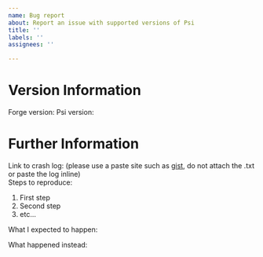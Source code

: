 ```yaml
---
name: Bug report
about: Report an issue with supported versions of Psi
title: ''
labels: ''
assignees: ''

---
```


<!--
# Notice
Before you report an issue, make sure these boxes are checked.
- [ ] Make sure you're not reporting something that was just fixed.
- [ ] Make sure you're not using an old version of Psi.
- [ ] Make sure you're not using Optifine or GLSL Shaders, if it's a rendering issue.
- [ ] Make sure you're using Java 8. Psi will not function in older versions.
Please delete everything above the version information, including this notice before submitting your issue.
Tip: Use two spaces at the end of lines to force a new line.
-->
# Version Information
Forge version:
Psi version:

# Further Information
Link to crash log: (please use a paste site such as [gist](https://gist.github.com/), do not attach the .txt or paste the log inline)\
Steps to reproduce:
1. First step
2. Second step
3. etc...

What I expected to happen:

What happened instead:
